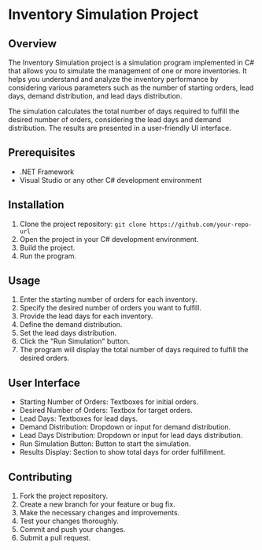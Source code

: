 # Inventory Simulation Project

## Overview
The Inventory Simulation project is a simulation program implemented in C# that allows you to simulate the management of one or more inventories. It helps you understand and analyze the inventory performance by considering various parameters such as the number of starting orders, lead days, demand distribution, and lead days distribution.

The simulation calculates the total number of days required to fulfill the desired number of orders, considering the lead days and demand distribution. The results are presented in a user-friendly UI interface.

## Prerequisites
- .NET Framework
- Visual Studio or any other C# development environment

## Installation
1. Clone the project repository: `git clone https://github.com/your-repo-url`
2. Open the project in your C# development environment.
3. Build the project.
4. Run the program.

## Usage
1. Enter the starting number of orders for each inventory.
2. Specify the desired number of orders you want to fulfill.
3. Provide the lead days for each inventory.
4. Define the demand distribution.
5. Set the lead days distribution.
6. Click the "Run Simulation" button.
7. The program will display the total number of days required to fulfill the desired orders.

## User Interface
- Starting Number of Orders: Textboxes for initial orders.
- Desired Number of Orders: Textbox for target orders.
- Lead Days: Textboxes for lead days.
- Demand Distribution: Dropdown or input for demand distribution.
- Lead Days Distribution: Dropdown or input for lead days distribution.
- Run Simulation Button: Button to start the simulation.
- Results Display: Section to show total days for order fulfillment.

## Contributing
1. Fork the project repository.
2. Create a new branch for your feature or bug fix.
3. Make the necessary changes and improvements.
4. Test your changes thoroughly.
5. Commit and push your changes.
6. Submit a pull request.

